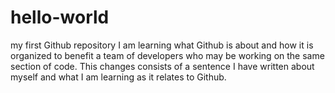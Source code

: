 # hello-world
my first Github repository
I am learning what Github is about and how it is organized to benefit a team of developers who may be working on the same section of code.
This changes consists of a sentence I have written about myself and what I am learning as it relates to Github.
